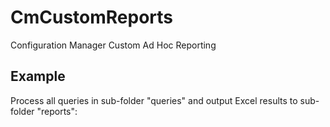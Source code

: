 # CmCustomReports
Configuration Manager Custom Ad Hoc Reporting

## Example

Process all queries in sub-folder "queries" and output Excel results to sub-folder "reports":

``` .\Run-CmCustomQuery.ps1 -ServerName "cm01.contoso.local" -SiteCode "P01" -InputType Folder -QueryFilePath ".\queries\" -OutputType Excel -OutputPath ".\reports\" -Verbose
```
